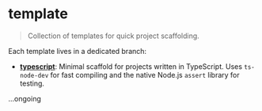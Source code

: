 # template

> Collection of templates for quick project scaffolding.

Each template lives in a dedicated branch:

- **[typescript](/tree/typescript)**: Minimal scaffold for projects written in TypeScript. Uses `ts-node-dev` for fast compiling and the native Node.js `assert` library for testing.

...ongoing
